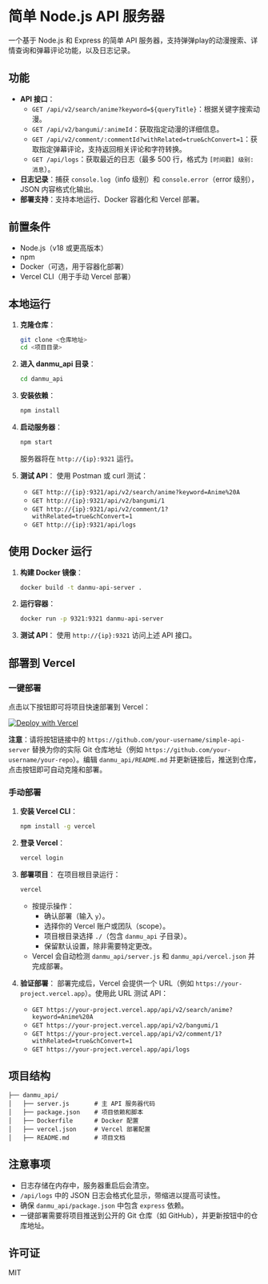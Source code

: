 # 简单 Node.js API 服务器

一个基于 Node.js 和 Express 的简单 API 服务器，支持弹弹play的动漫搜索、详情查询和弹幕评论功能，以及日志记录。

## 功能
- **API 接口**：
  - `GET /api/v2/search/anime?keyword=${queryTitle}`：根据关键字搜索动漫。
  - `GET /api/v2/bangumi/:animeId`：获取指定动漫的详细信息。
  - `GET /api/v2/comment/:commentId?withRelated=true&chConvert=1`：获取指定弹幕评论，支持返回相关评论和字符转换。
  - `GET /api/logs`：获取最近的日志（最多 500 行，格式为 `[时间戳] 级别: 消息`）。
- **日志记录**：捕获 `console.log`（info 级别）和 `console.error`（error 级别），JSON 内容格式化输出。
- **部署支持**：支持本地运行、Docker 容器化和 Vercel 部署。

## 前置条件
- Node.js（v18 或更高版本）
- npm
- Docker（可选，用于容器化部署）
- Vercel CLI（用于手动 Vercel 部署）

## 本地运行
1. **克隆仓库**：
   ```bash
   git clone <仓库地址>
   cd <项目目录>
   ```

2. **进入 danmu_api 目录**：
   ```bash
   cd danmu_api
   ```

3. **安装依赖**：
   ```bash
   npm install
   ```

4. **启动服务器**：
   ```bash
   npm start
   ```
   服务器将在 `http://{ip}:9321` 运行。

5. **测试 API**：
   使用 Postman 或 curl 测试：
   - `GET http://{ip}:9321/api/v2/search/anime?keyword=Anime%20A`
   - `GET http://{ip}:9321/api/v2/bangumi/1`
   - `GET http://{ip}:9321/api/v2/comment/1?withRelated=true&chConvert=1`
   - `GET http://{ip}:9321/api/logs`

## 使用 Docker 运行
1. **构建 Docker 镜像**：
   ```bash
   docker build -t danmu-api-server .
   ```

2. **运行容器**：
   ```bash
   docker run -p 9321:9321 danmu-api-server
   ```

3. **测试 API**：
   使用 `http://{ip}:9321` 访问上述 API 接口。

## 部署到 Vercel

### 一键部署
点击以下按钮即可将项目快速部署到 Vercel：

[![Deploy with Vercel](https://vercel.com/button)](https://vercel.com/new/clone?repository-url=https://github.com/your-username/simple-api-server&project-name=simple-api-server&repository-name=simple-api-server)

**注意**：请将按钮链接中的 `https://github.com/your-username/simple-api-server` 替换为你的实际 Git 仓库地址（例如 `https://github.com/your-username/your-repo`）。编辑 `danmu_api/README.md` 并更新链接后，推送到仓库，点击按钮即可自动克隆和部署。

### 手动部署
1. **安装 Vercel CLI**：
   ```bash
   npm install -g vercel
   ```

2. **登录 Vercel**：
   ```bash
   vercel login
   ```

3. **部署项目**：
   在项目根目录运行：
   ```bash
   vercel
   ```
   - 按提示操作：
     - 确认部署（输入 `y`）。
     - 选择你的 Vercel 账户或团队（scope）。
     - 项目根目录选择 `./`（包含 `danmu_api` 子目录）。
     - 保留默认设置，除非需要特定更改。
   - Vercel 会自动检测 `danmu_api/server.js` 和 `danmu_api/vercel.json` 并完成部署。

4. **验证部署**：
   部署完成后，Vercel 会提供一个 URL（例如 `https://your-project.vercel.app`）。使用此 URL 测试 API：
   - `GET https://your-project.vercel.app/api/v2/search/anime?keyword=Anime%20A`
   - `GET https://your-project.vercel.app/api/v2/bangumi/1`
   - `GET https://your-project.vercel.app/api/v2/comment/1?withRelated=true&chConvert=1`
   - `GET https://your-project.vercel.app/api/logs`

## 项目结构
```
├── danmu_api/
│   ├── server.js       # 主 API 服务器代码
│   ├── package.json    # 项目依赖和脚本
│   ├── Dockerfile      # Docker 配置
│   ├── vercel.json     # Vercel 部署配置
│   ├── README.md       # 项目文档
```

## 注意事项
- 日志存储在内存中，服务器重启后会清空。
- `/api/logs` 中的 JSON 日志会格式化显示，带缩进以提高可读性。
- 确保 `danmu_api/package.json` 中包含 `express` 依赖。
- 一键部署需要将项目推送到公开的 Git 仓库（如 GitHub），并更新按钮中的仓库地址。

## 许可证
MIT